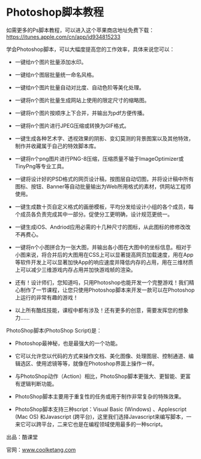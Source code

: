 # Photoshop脚本教程

如需更多的Ps脚本教程，可以进入这个苹果商店地址免费下载：https://itunes.apple.com/cn/app/id934815233

学会Photoshop脚本，可以大幅度提高您的工作效率，具体来说您可以：

* 一键给n个图片批量添加水印。

* 一键给n个图层批量统一命名风格。

* 一键给n个图片批量自动对比度、自动色阶等美化处理。

* 一键将n个图片批量生成网站上使用的限定尺寸的缩略图。

* 一键将n个图片按顺序上下合并，并输出为pdf方便传播。

* 一键将n个图片进行JPEG压缩或转换为GIF格式。

* 一键生成各种艺术字、透视效果的阴影、变幻莫测的背景图案以及其他特效，制作并收藏属于自己的特效脚本库。

* 一键将n个png图片进行PNG-8压缩，压缩质量不输于ImageOptimizer或TinyPng等专业工具。

* 一键将设计好的PSD格式的网页设计稿，按图层自动切图，并将设计稿中所有图标、按钮、Banner等自动批量输出为Web所用格式的素材，供网站工程师使用。

* 一键生成数十页自定义格式的画册模板，平均分发给设计小组的各个成员，每个成员各负责完成其中一部分。促使分工更明确，设计规范更统一。

* 一键生成iOS、Andriod应用必需的十几种尺寸的图标，从此图标的修修改改不再费心。

* 一键将n个小图拼合为一张大图，并输出各小图在大图中的坐标信息。相对于小图来说，将合并后的大图用在CSS上可以显著提高网页加载速度，用在App等软件开发上可以显著加快App的响应速度并降低内存的占用，用在三维材质上可以减少三维游戏内存占用并加快游戏帧的渲染。

* 还有！设计师们，您知道吗，只用Photoshop也能开发一个完整游戏！我们精心制作了一节课程，让您只使用Photoshop脚本来开发一款可以在Photoshop上运行的非常有趣的游戏！

* 以上所有酷炫技能，课程中都有涉及！还有更多的创意，需要发挥您的想象力......



PhotoShop脚本(PhotoShop Script)是：

* Photoshop最神秘，也是最强大的一个功能。

* 它可以允许您以代码的方式来操作文档、美化图像、处理图层、控制通道、编辑选区、使用滤镜等等，就像在Photoshop界面上操作一样。

* 与PhotoShop动作（Action）相比，PhotoShop脚本更强大、更智能、更富有逻辑判断功能。

* PhotoShop脚本主要用于重复性的任务或用于制作非常复杂的特殊效果。

* PhotoShop脚本支持三种script：Visual Basic (Windows) 、Applescript (Mac OS) 和Javascript (跨平台)，这里我们选择Javascript来编写脚本，一来它可以跨平台，二来它也是在编程领域使用最多的一种script。



出品：酷课堂

官网：www.coolketang.com
